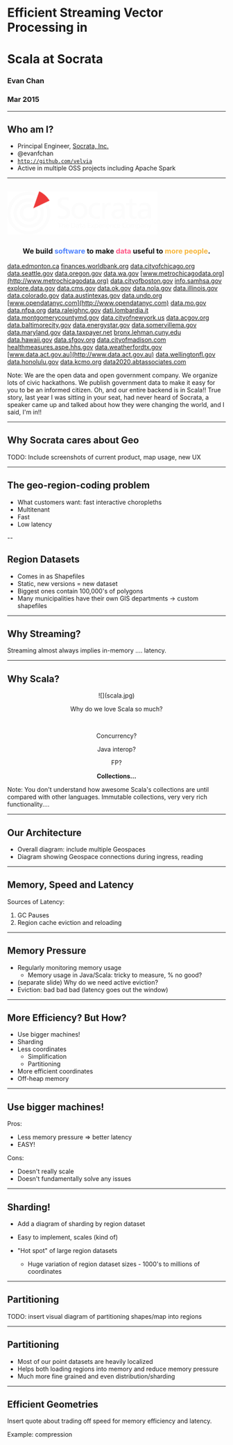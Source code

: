 # Efficient Streaming Vector Processing in
# <span class="scalared">Scala</span> at Socrata

### Evan Chan
### Mar 2015

---

## Who am I?

- Principal Engineer, [Socrata, Inc.](http://www.socrata.com)
- @evanfchan
- [`http://github.com/velvia`](http://github.com/velvia)
- Active in multiple OSS projects including Apache Spark

---

## ![](socrata-white-medium.png)

<center>
<h3>We build <span style="color: #4e82ff">software</span> to make <span style="color: #ff5887">data</span> useful to <span style="color: #f7b63d">more people</span>.</h3>
</center>

[data.edmonton.ca](http://data.edmonton.ca) [finances.worldbank.org](http://finances.worldbank.org) [data.cityofchicago.org](http://data.cityofchicago.org) [data.seattle.gov](http://data.seattle.gov) [data.oregon.gov](http://data.oregon.gov) [data.wa.gov](http://data.wa.gov) [www.metrochicagodata.org](http://www.metrochicagodata.org) [data.cityofboston.gov](http://data.cityofboston.gov) [info.samhsa.gov](http://info.samhsa.gov) [explore.data.gov](http://explore.data.gov) [data.cms.gov](http://data.cms.gov) [data.ok.gov](http://data.ok.gov) [data.nola.gov](http://data.nola.gov) [data.illinois.gov](http://data.illinois.gov) [data.colorado.gov](http://data.colorado.gov) [data.austintexas.gov](http://data.austintexas.gov) [data.undp.org](http://data.undp.org) [www.opendatanyc.com](http://www.opendatanyc.com) [data.mo.gov](http://data.mo.gov) [data.nfpa.org](http://data.nfpa.org) [data.raleighnc.gov](http://data.raleighnc.gov) [dati.lombardia.it](http://dati.lombardia.it) [data.montgomerycountymd.gov](http://data.montgomerycountymd.gov) [data.cityofnewyork.us](http://data.cityofnewyork.us) [data.acgov.org](http://data.acgov.org) [data.baltimorecity.gov](http://data.baltimorecity.gov) [data.energystar.gov](http://data.energystar.gov) [data.somervillema.gov](http://data.somervillema.gov) [data.maryland.gov](http://data.maryland.gov) [data.taxpayer.net](http://data.taxpayer.net) [bronx.lehman.cuny.edu](http://bronx.lehman.cuny.edu) [data.hawaii.gov](http://data.hawaii.gov) [data.sfgov.org](http://data.sfgov.org) [data.cityofmadison.com](http://data.cityofmadison.com) [healthmeasures.aspe.hhs.gov](http://healthmeasures.aspe.hhs.gov) [data.weatherfordtx.gov](http://data.weatherfordtx.gov) [www.data.act.gov.au](http://www.data.act.gov.au) [data.wellingtonfl.gov](http://data.wellingtonfl.gov) [data.honolulu.gov](http://data.honolulu.gov) [data.kcmo.org](http://data.kcmo.org) [data2020.abtassociates.com](http://data2020.abtassociates.com)

Note: We are the open data and open government company. We organize lots of civic hackathons.  We publish government data to make it easy for you to be an informed citizen.   Oh, and our entire backend is in Scala!!
True story, last year I was sitting in your seat, had never heard of Socrata, a speaker came up and talked about how they were changing the world, and I said, I'm in!!

---

## Why Socrata cares about Geo

TODO: Include screenshots of current product, map usage, new UX

---

## The geo-region-coding problem

- What customers want: fast interactive choropleths
- Multitenant
- Fast
- Low latency

--

## Region Datasets

- Comes in as Shapefiles
- Static, new versions = new dataset
- Biggest ones contain 100,000's of polygons
- Many municipalities have their own GIS departments -> custom shapefiles

---

## Why Streaming?

Streaming almost always implies in-memory .... latency.

---

## Why Scala?

<center>
![](scala.jpg)
</center>

<p>
<center>
Why do we love Scala so much?
</center>

&nbsp;
<p>
<center>
Concurrency?   <!-- .element: class="fragment roll-in" -->

Java interop?  <!-- .element: class="fragment roll-in" -->

FP?            <!-- .element: class="fragment roll-in" -->

**Collections...**  <!-- .element: class="fragment roll-in" -->
</center>

Note: You don't understand how awesome Scala's collections are until compared with other languages.  Immutable collections, very very rich functionality....

---

## Our Architecture

- Overall diagram: include multiple Geospaces
- Diagram showing Geospace connections during ingress, reading

---

## Memory, Speed and Latency

Sources of Latency:

1. GC Pauses
2. Region cache eviction and reloading

---

## Memory Pressure

- Regularly monitoring memory usage
    + Memory usage in Java/Scala: tricky to measure, % no good?
- (separate slide) Why do we need active eviction?
- Eviction: bad bad bad (latency goes out the window)

---

## More Efficiency?  But How?

- Use bigger machines!
- Sharding
- Less coordinates
    + Simplification
    + Partitioning
- More efficient coordinates
- Off-heap memory

---

## Use bigger machines!

Pros:
- Less memory pressure => better latency
- EASY!

Cons:
- Doesn't really scale
- Doesn't fundamentally solve any issues

---

## Sharding!

- Add a diagram of sharding by region dataset

- Easy to implement, scales (kind of)
- "Hot spot" of large region datasets
    + Huge variation of region dataset sizes - 1000's to millions of coordinates

---

## Partitioning

TODO: insert visual diagram of partitioning shapes/map into regions

---

## Partitioning

- Most of our point datasets are heavily localized
- Helps both loading regions into memory and reduce memory pressure
- Much more fine grained and even distribution/sharding

---

## Efficient Geometries

Insert quote about trading off speed for memory efficiency and latency.

Example: compression
